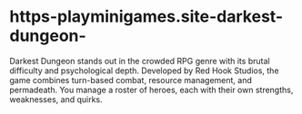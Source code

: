 # https-playminigames.site-darkest-dungeon-
Darkest Dungeon stands out in the crowded RPG genre with its brutal difficulty and psychological depth. Developed by Red Hook Studios, the game combines turn-based combat, resource management, and permadeath. You manage a roster of heroes, each with their own strengths, weaknesses, and quirks.

